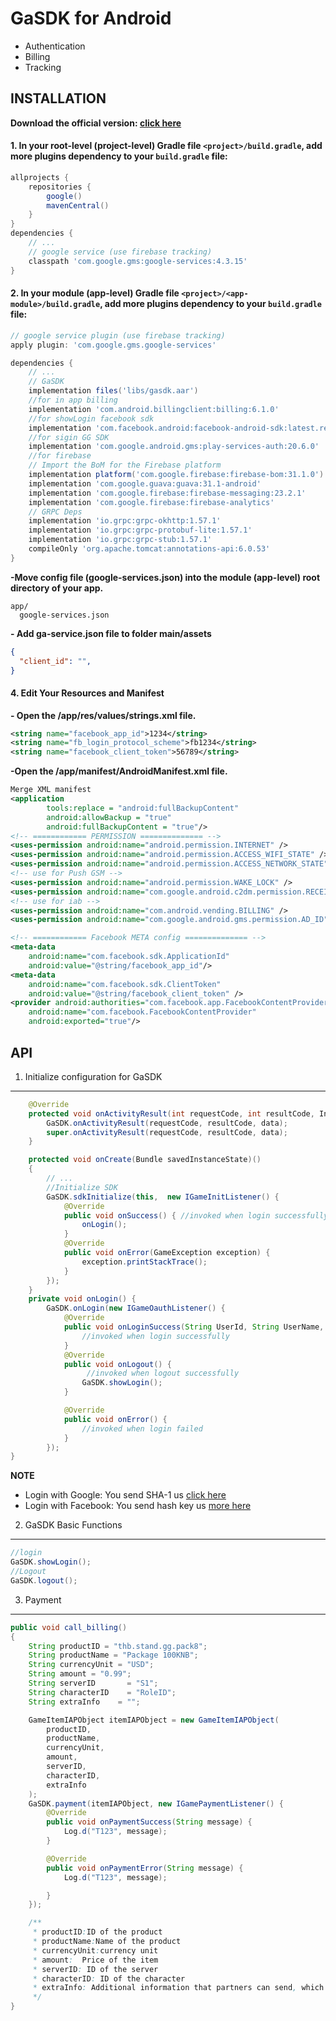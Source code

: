 GaSDK for Android
========================

* Authentication
* Billing
* Tracking

INSTALLATION
------------

**Download the official version: [click here](https://github.com/GaSDK/android-gasdk/releases)**

#### 1. In your root-level (project-level) Gradle file `<project>/build.gradle`, add more plugins dependency to your `build.gradle` file:

```gradle
allprojects {
    repositories {
        google()
        mavenCentral()
    }
}
dependencies {
    // ...
    // google service (use firebase tracking)
    classpath 'com.google.gms:google-services:4.3.15'
}
```	
#### 2. In your module (app-level) Gradle file `<project>/<app-module>/build.gradle`, add more plugins dependency to your `build.gradle` file:

```gradle
// google service plugin (use firebase tracking)
apply plugin: 'com.google.gms.google-services'

dependencies {
    // ...
    // GaSDK
    implementation files('libs/gasdk.aar')
    //for in app billing
    implementation 'com.android.billingclient:billing:6.1.0'
    //for showLogin facebook sdk
    implementation 'com.facebook.android:facebook-android-sdk:latest.release'
    //for sigin GG SDK
    implementation 'com.google.android.gms:play-services-auth:20.6.0'
    //for firebase
    // Import the BoM for the Firebase platform
    implementation platform('com.google.firebase:firebase-bom:31.1.0')
    implementation 'com.google.guava:guava:31.1-android'
    implementation 'com.google.firebase:firebase-messaging:23.2.1'
    implementation 'com.google.firebase:firebase-analytics'
    // GRPC Deps
    implementation 'io.grpc:grpc-okhttp:1.57.1'
    implementation 'io.grpc:grpc-protobuf-lite:1.57.1'
    implementation 'io.grpc:grpc-stub:1.57.1'
    compileOnly 'org.apache.tomcat:annotations-api:6.0.53'
}
```	
**-Move config file (google-services.json) into the module (app-level) root directory of your app.**
```
app/
  google-services.json
```

**- Add ga-service.json file to folder main/assets**
```json
{
  "client_id": "",
}
```
#### 4. Edit Your Resources and Manifest
**- Open the /app/res/values/strings.xml file.**
```xml
<string name="facebook_app_id">1234</string>
<string name="fb_login_protocol_scheme">fb1234</string>
<string name="facebook_client_token">56789</string>
```
**-Open the /app/manifest/AndroidManifest.xml file.**
```xml
Merge XML manifest
<application
        tools:replace = "android:fullBackupContent"
        android:allowBackup = "true"
        android:fullBackupContent = "true"/>
<!-- ============ PERMISSION ============== -->
<uses-permission android:name="android.permission.INTERNET" />
<uses-permission android:name="android.permission.ACCESS_WIFI_STATE" />
<uses-permission android:name="android.permission.ACCESS_NETWORK_STATE" />
<!-- use for Push GSM -->
<uses-permission android:name="android.permission.WAKE_LOCK" />
<uses-permission android:name="com.google.android.c2dm.permission.RECEIVE" />
<!-- use for iab -->
<uses-permission android:name="com.android.vending.BILLING" />
<uses-permission android:name="com.google.android.gms.permission.AD_ID" />

<!-- ============ Facebook META config ============== -->
<meta-data
    android:name="com.facebook.sdk.ApplicationId"
    android:value="@string/facebook_app_id"/>
<meta-data
    android:name="com.facebook.sdk.ClientToken"
    android:value="@string/facebook_client_token" />
<provider android:authorities="com.facebook.app.FacebookContentProvider116350609033094"
    android:name="com.facebook.FacebookContentProvider"
    android:exported="true"/>
````
API
--------------------
1. Initialize configuration for GaSDK
---
```java
    @Override
    protected void onActivityResult(int requestCode, int resultCode, Intent data) {
        GaSDK.onActivityResult(requestCode, resultCode, data);
        super.onActivityResult(requestCode, resultCode, data);
    }

    protected void onCreate(Bundle savedInstanceState)()
    {
        // ...
        //Initialize SDK
        GaSDK.sdkInitialize(this,  new IGameInitListener() {
            @Override
            public void onSuccess() { //invoked when login successfully
                onLogin();
            }
            @Override
            public void onError(GameException exception) {
                exception.printStackTrace();
            }
        });
    }
    private void onLogin() {
        GaSDK.onLogin(new IGameOauthListener() {
            @Override
            public void onLoginSuccess(String UserId, String UserName, String accesstoken) {
                //invoked when login successfully
            }
            @Override
            public void onLogout() {
                 //invoked when logout successfully
                GaSDK.showLogin();
            }

            @Override
            public void onError() {
                //invoked when login failed
            }
        });
}
```
**NOTE**
* Login with Google: You send SHA-1 us [click here](https://developers.google.com/android/guides/client-auth)
* Login with Facebook: You send hash key us [more here](https://developers.facebook.com/docs/facebook-login/android)

2. GaSDK Basic Functions
---
```java
//login
GaSDK.showLogin();
//Logout
GaSDK.logout();

```
3. Payment
---
```java
public void call_billing()
{
    String productID = "thb.stand.gg.pack8";
    String productName = "Package 100KNB";
    String currencyUnit = "USD";
    String amount = "0.99";
    String serverID       = "S1";
    String characterID    = "RoleID";
    String extraInfo    = "";

    GameItemIAPObject itemIAPObject = new GameItemIAPObject(
        productID, 
        productName, 
        currencyUnit, 
        amount, 
        serverID, 
        characterID, 
        extraInfo
    );
    GaSDK.payment(itemIAPObject, new IGamePaymentListener() {
        @Override
        public void onPaymentSuccess(String message) {
            Log.d("T123", message);
        }

        @Override
        public void onPaymentError(String message) {
            Log.d("T123", message);

        }
    });

    /**
     * productID:ID of the product
     * productName:Name of the product
     * currencyUnit:currency unit
     * amount:	Price of the item
     * serverID: ID of the server
     * characterID: ID of the character
     * extraInfo: Additional information that partners can send, which will be sent to the API to add gold after IAP payment.
     */
}
```
